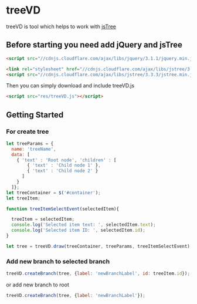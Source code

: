 # treeVD
treeVD is tool which helps to work with [jsTree](https://www.jstree.com/)

## Before starting you need add jQuery and jsTree

```html
<script src="//cdnjs.cloudflare.com/ajax/libs/jquery/3.1.1/jquery.min.js"></script>

<link rel="stylesheet" href="//cdnjs.cloudflare.com/ajax/libs/jstree/3.3.3/themes/default/style.min.css" />
<script src="//cdnjs.cloudflare.com/ajax/libs/jstree/3.3.3/jstree.min.js"></script>
```
Then you can simply download and include treeVD.js

```html
<script src="res/treeVD.js"></script>
```

## Getting Started
### For create tree

```javascript
let treeParams = {
  name: 'treeName',
  data: [    
    { 'text' : 'Root node', 'children' : [
        { 'text' : 'Child node 1' },
        { 'text' : 'Child node 2' }
      ]
    }
  ]};
let treeContainer = $('#container');
let treeItem;

function treeItemSelectEvent(selectedItem){

  treeItem = selectedItem;
  console.log('Selected item text: ', selectedItem.text);
  console.log('Selected item ID: ', selectedItem.id);
}

let tree = treeVD.draw(treeContainer, treeParams, treeItemSelectEvent);
```
### Add new branch to selected branch

```javascript
treeVD.createBranch(tree, {label: 'newBranchLabel', id: treeItem.id});
```
or add new branch to root
```javascript
treeVD.createBranch(tree, {label: 'newBranchLabel'});
```
